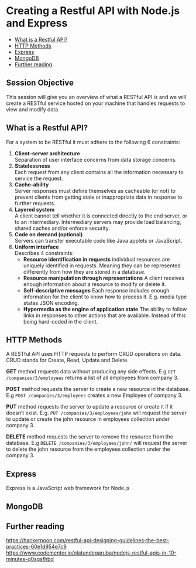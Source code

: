 # Creating a Restful API with Node.js and Express

* [What is a Restful API?](#rest-api)
* [HTTP Methods](#methods)
* [Express](#express)
* [MongoDB](#mongo)
* [Further reading](#further)

## Session Objective
This session will give you an overview of what a RESTful API is and we will
create a RESTful service hosted on your machine that handles requests to view
and modify data.

<a name="rest-api"></a>
## What is a Restful API?
For a system to be RESTful it must adhere to the following 6 constraints:
1. **Client–server architecture**  
    Separation of user interface concerns from data storage concerns.
1. **Statelessness**  
    Each request from any client contains all the information necessary to
    service the request.
1. **Cache-ability**  
    Server responses must define themselves as cacheable (or not) to prevent
    clients from getting stale or inappropriate data in response to further
    requests.
1. **Layered system**  
    A client cannot tell whether it is connected directly to the end server, or
    to an intermediary. Intermediary servers may provide load balancing, shared
    caches and/or enforce security.
1. **Code on demand (optional)**  
    Servers can transfer executable code like Java applets or JavaScript.
1. **Uniform interface**  
    Describes 4 constraints:
    * **Resource identification in requests** individual resources are uniquely
    identified in requests. Meaning they can be represented differently from how
    they are stored in a database.
    * **Resource manipulation through representations**
    A client receives enough information about a resource to modify or delete it.
    * **Self-descriptive messages**
    Each response includes enough information for the client to know how to process it. E.g. media type states JSON encoding.
    * **Hypermedia as the engine of application state** The ability to follow links in responses to other actions that are available. Instead of this being hard-coded in the client.

<a name="methods"></a>
## HTTP Methods
A RESTful API uses HTTP requests to perform CRUD operations on data. CRUD stands
for Create, Read, Update and Delete.

**GET** method requests data without producing any side effects.
E.g `GET /companies/3/employees` returns a list of all employees from company 3.

**POST** method requests the server to create a new resource in the database.
E.g `POST /companies/3/employees` creates a new Employee of company 3.

**PUT** method requests the server to update a resource or create it if it
doesn’t exist.
E.g. `PUT /companies/3/employees/john` will request the server to update or
create the john resource in employees collection under company 3.

**DELETE** method requests the server to remove the resource from the database.
E.g `DELETE /companies/3/employees/john/` will request the server to delete the
john resource from the employees collection under the company 3.

<a name="express"></a>
## Express
Express is a JavaScript web framework for Node.js

<a name="mongo"></a>
## MongoDB

<a name="further"></a>
## Further reading
https://hackernoon.com/restful-api-designing-guidelines-the-best-practices-60e1d954e7c9
https://www.codementor.io/olatundegaruba/nodejs-restful-apis-in-10-minutes-q0sgsfhbd

